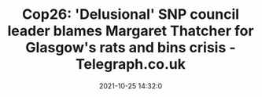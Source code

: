 ---
"title": "Cop26: 'Delusional' SNP council leader blames Margaret Thatcher for Glasgow's rats and bins crisis - Telegraph.co.uk"
"date": "2021-10-25 14:32:0"
"feed_name": "GOOGLENEWSINDUSTRIAL"
"feed_website": "https://news.google.com/search?q=industrial%2Bincident&hl=en-US&gl=US&ceid=US:en"
"feed_rss": "https://news.google.com/rss/search?q=industrial%2Bincident&hl=en-US&gl=US&ceid=US:en"
"link": "https://www.telegraph.co.uk/news/2021/10/25/cop26-delusional-snp-council-leader-blames-margaret-thatcher/"
"source": "{'href': 'https://www.telegraph.co.uk', 'title': 'Telegraph.co.uk'}"
"file": "_posts/2021-1-1-47a9bfc671b9be386c4db2de3cbc4e548878817f.md"
"accident": "1"
"drilling": "0"
"dead": "0"
"injured": "0"
"arrested": "0"
"place": "unknown place"
"where": "unknown site"
"causes": "unknown"
"place_uri": "unknown place"
---